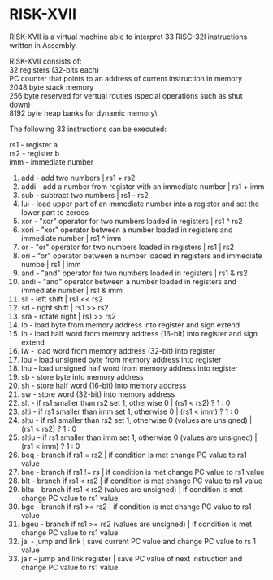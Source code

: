 # RISK-XVII
RISK-XVII is a virtual machine able to interpret 33 RISC-32I instructions written in Assembly.

RISK-XVII consists of:\
32 registers (32-bits each)\
PC counter that points to an address of current instruction in memory\
2048 byte stack memory\
256 byte reserved for vertual routies (special operations such as shut down)\
8192 byte heap banks for dynamic memory\

The following 33 instructions can be executed:

rs1 - register a\
rs2 - register b\
imm - immediate number

1. add - add two numbers | rs1 + rs2
2. addi - add a number from register with an immediate number | rs1 + imm
3. sub - subtract two numbers | rs1 - rs2
4. lui - load upper part of an immediate number into a register and set the lower part to zeroes
5. xor - "xor" operator for two numbers loaded in registers | rs1 ^ rs2
6. xori - "xor" operator between a number loaded in registers and immediate number | rs1 ^ imm
7. or - "or" operator for two numbers loaded in registers | rs1 | rs2
8. ori - "or" operator between a number loaded in registers and immediate numbe | rs1 | imm
9. and - "and" operator for two numbers loaded in registers | rs1 & rs2
10. andi - "and" operator between a number loaded in registers and immediate number | rs1 & imm
11. sll - left shift | rs1 << rs2
12. srl - right shift | rs1 >> rs2
13. sra - rotate right | rs1 >> rs2
14. lb - load byte from memory address into register and sign extend
15. lh - load half word from memory address (16-bit) into register and sign extend
16. lw - load word from memory address (32-bit) into register
17. lbu - load unsigned byte from memory address into register
18. lhu - load unsigned half word from memory address into register
19. sb - store byte into memory address
20. sh - store half word (16-bit) into memory address
21. sw - store word (32-bit) into memory address
22. slt - if rs1 smaller than rs2 set 1, otherwise 0 | (rs1 < rs2) ? 1 : 0
23. slti - if rs1 smaller than imm set 1, otherwise 0 | (rs1 < imm) ? 1 : 0
24. sltu - if rs1 smaller than rs2 set 1, otherwise 0 (values are unsigned) | (rs1 < rs2) ? 1 : 0
25. sltiu - if rs1 smaller than imm set 1, otherwise 0 (values are unsigned) | (rs1 < imm) ? 1 : 0
26. beq - branch if rs1 = rs2 | if condition is met change PC value to rs1 value
27. bne - branch if rs1 != rs | if condition is met change PC value to rs1 value
28. blt - branch if rs1 < rs2 | if condition is met change PC value to rs1 value
29. bltu - branch if rs1 < rs2 (values are unsigned) | if condition is met change PC value to rs1 value
30. bge - branch if rs1 >= rs2 | if condition is met change PC value to rs1 value
31. bgeu - branch if rs1 >= rs2 (values are unsigned) | if condition is met change PC value to rs1 value
32. jal - jump and link | save current PC value and change PC value to rs 1 value
33. jalr - jump and link register | save PC value of next instruction and change PC value to rs1 value
